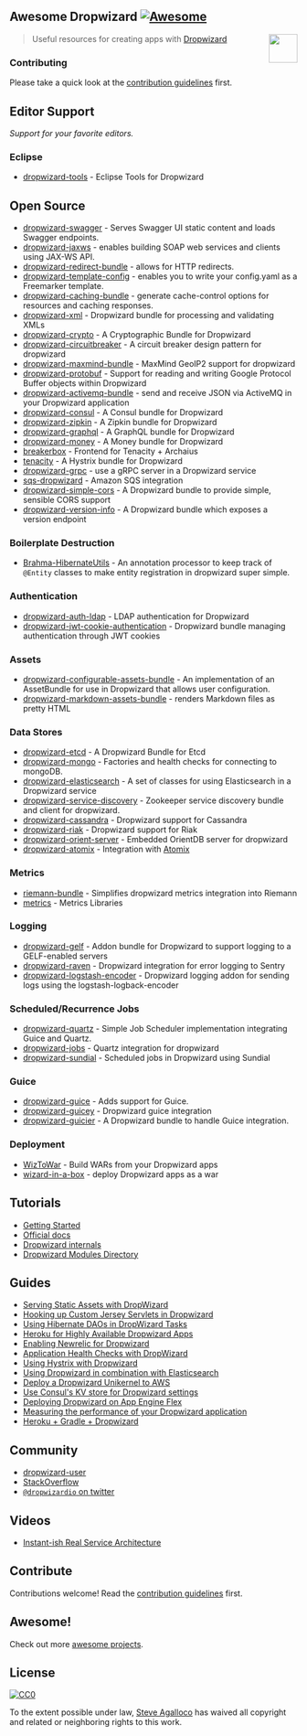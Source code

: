 ## Awesome Dropwizard [![Awesome](https://cdn.rawgit.com/sindresorhus/awesome/d7305f38d29fed78fa85652e3a63e154dd8e8829/media/badge.svg)][awesome]

[<img src="https://cdn.rawgit.com/stve/awesome-dropwizard/master/dropwizard-hat.png" align="right" width="50">][dropwizard]

[awesome]: https://github.com/sindresorhus/awesome
[dropwizard]: http://www.dropwizard.io

> Useful resources for creating apps with [Dropwizard](http://www.dropwizard.io)

### Contributing

Please take a quick look at the [contribution guidelines](https://github.com/stve/awesome-dropwizard/blob/master/CONTRIBUTING.md) first.

## Editor Support

*Support for your favorite editors.*

### Eclipse

* [dropwizard-tools](https://github.com/Tasktop/dropwizard-tools) - Eclipse Tools for Dropwizard

## Open Source

* [dropwizard-swagger](https://github.com/smoketurner/dropwizard-swagger) - Serves Swagger UI static content and loads Swagger endpoints.
* [dropwizard-jaxws](https://github.com/roskart/dropwizard-jaxws) - enables building SOAP web services and clients using JAX-WS API.
* [dropwizard-redirect-bundle](https://github.com/bazaarvoice/dropwizard-redirect-bundle) - allows for HTTP redirects.
* [dropwizard-template-config](https://github.com/tkrille/dropwizard-template-config) - enables you to write your config.yaml as a Freemarker template.
* [dropwizard-caching-bundle](https://github.com/bazaarvoice/dropwizard-caching-bundle) - generate cache-control options for resources and caching responses.
* [dropwizard-xml](https://github.com/yunspace/dropwizard-xml) - Dropwizard bundle for processing and validating XMLs
* [dropwizard-crypto](https://github.com/meltmedia/dropwizard-crypto) - A Cryptographic Bundle for Dropwizard
* [dropwizard-circuitbreaker](https://github.com/mtakaki/dropwizard-circuitbreaker) - A circuit breaker design pattern for dropwizard
* [dropwizard-maxmind-bundle](https://github.com/phaneesh/dropwizard-maxmind-bundle) - MaxMind GeoIP2 support for dropwizard
* [dropwizard-protobuf](https://github.com/dropwizard/dropwizard-protobuf) - Support for reading and writing Google Protocol Buffer objects within Dropwizard
* [dropwizard-activemq-bundle](https://github.com/mbknor/dropwizard-activemq-bundle) - send and receive JSON via ActiveMQ in your Dropwizard application
* [dropwizard-consul](https://github.com/smoketurner/dropwizard-consul) - A Consul bundle for Dropwizard
* [dropwizard-zipkin](https://github.com/smoketurner/dropwizard-zipkin) - A Zipkin bundle for Dropwizard
* [dropwizard-graphql](https://github.com/smoketurner/dropwizard-graphql) - A GraphQL bundle for Dropwizard
* [dropwizard-money](https://github.com/smoketurner/dropwizard-money) - A Money bundle for Dropwizard
* [breakerbox](https://github.com/yammer/breakerbox) - Frontend for Tenacity + Archaius
* [tenacity](https://github.com/yammer/tenacity) - A Hystrix bundle for Dropwizard
* [dropwizard-grpc](https://github.com/msteinhoff/dropwizard-grpc) - use a gRPC server in a Dropwizard service
* [sqs-dropwizard](https://github.com/bascan/aws-dropwizard) - Amazon SQS integration
* [dropwizard-simple-cors](https://github.com/ojacobson/dropwizard-simple-cors) - A Dropwizard bundle to provide simple, sensible CORS support
* [dropwizard-version-info](https://github.com/palantir/dropwizard-version-info) - A Dropwizard bundle which exposes a version endpoint

### Boilerplate Destruction
* [Brahma-HibernateUtils](https://github.com/gozefo/brahma-hibernateutils) - An annotation processor to keep track of ```@Entity``` classes to make entity registration in dropwizard super simple.

### Authentication

* [dropwizard-auth-ldap](https://github.com/yammer/dropwizard-auth-ldap) - LDAP authentication for Dropwizard
* [dropwizard-jwt-cookie-authentication](https://github.com/dhatim/dropwizard-jwt-cookie-authentication) - Dropwizard bundle managing authentication through JWT cookies

### Assets

* [dropwizard-configurable-assets-bundle](https://github.com/bazaarvoice/dropwizard-configurable-assets-bundle) - An implementation of an AssetBundle for use in Dropwizard that allows user configuration.
* [dropwizard-markdown-assets-bundle](https://github.com/rnorth/dropwizard-markdown-assets-bundle) - renders Markdown files as pretty HTML

### Data Stores

* [dropwizard-etcd](https://github.com/meltmedia/dropwizard-etcd) - A Dropwizard Bundle for Etcd
* [dropwizard-mongo](https://github.com/eeb/dropwizard-mongo) - Factories and health checks for connecting to mongoDB.
* [dropwizard-elasticsearch](https://github.com/dropwizard/dropwizard-elasticsearch) - A set of classes for using Elasticsearch in a Dropwizard service
* [dropwizard-service-discovery](https://github.com/santanusinha/dropwizard-service-discovery) - Zookeeper service discovery bundle and client for dropwizard.
* [dropwizard-cassandra](https://github.com/composable-systems/dropwizard-cassandra) - Dropwizard support for Cassandra
* [dropwizard-riak](https://github.com/smoketurner/dropwizard-riak) - Dropwizard support for Riak
* [dropwizard-orient-server](https://github.com/xvik/dropwizard-orient-server) - Embedded OrientDB server for dropwizard
* [dropwizard-atomix](https://github.com/smoketurner/dropwizard-atomix) - Integration with [Atomix](http://atomix.io/)

### Metrics

* [riemann-bundle](https://github.com/phaneesh/riemann-bundle) - Simplifies dropwizard metrics integration into Riemann
* [metrics](http://metrics.dropwizard.io/3.1.0/manual/third-party/) - Metrics Libraries

### Logging

* [dropwizard-gelf](https://github.com/gini/dropwizard-gelf) - Addon bundle for Dropwizard to support logging to a GELF-enabled servers
* [dropwizard-raven](https://github.com/tradier/dropwizard-raven) - Dropwizard integration for error logging to Sentry
* [dropwizard-logstash-encoder](https://github.com/Wikia/dropwizard-logstash-encoder) - Dropwizard logging addon for sending logs using the logstash-logback-encoder

### Scheduled/Recurrence Jobs

* [dropwizard-quartz](https://github.com/jaredstehler/dropwizard-quartz) - Simple Job Scheduler implementation integrating Guice and Quartz.
* [dropwizard-jobs](https://github.com/spinscale/dropwizard-jobs) - Quartz integration for dropwizard
* [dropwizard-sundial](https://github.com/timmolter/dropwizard-sundial) - Scheduled jobs in Dropwizard using Sundial

### Guice

* [dropwizard-guice](https://github.com/HubSpot/dropwizard-guice) - Adds support for Guice.
* [dropwizard-guicey](https://github.com/xvik/dropwizard-guicey) - Dropwizard guice integration
* [dropwizard-guicier](https://github.com/HubSpot/dropwizard-guicier) - A Dropwizard bundle to handle Guice integration.

### Deployment

* [WizToWar](https://github.com/twilio/wiztowar) - Build WARs from your Dropwizard apps
* [wizard-in-a-box](https://github.com/rvs-fluid-it/wizard-in-a-box) - deploy Dropwizard apps as a war

## Tutorials

* [Getting Started](http://www.dropwizard.io/0.9.2/docs/getting-started.html)
* [Official docs](http://www.dropwizard.io/0.9.2/docs/manual/index.html)
* [Dropwizard internals](http://www.dropwizard.io/0.9.2/docs/manual/internals.html)
* [Dropwizard Modules Directory](http://modules.dropwizard.io/)

## Guides

* [Serving Static Assets with DropWizard](https://spin.atomicobject.com/2014/10/11/serving-static-assets-with-dropwizard/)
* [Hooking up Custom Jersey Servlets in Dropwizard](https://spin.atomicobject.com/2015/03/30/jersey-servlets-dropwizard/)
* [Using Hibernate DAOs in DropWizard Tasks](https://spin.atomicobject.com/2015/02/03/dropwizard-hibernate-dao/)
* [Heroku for Highly Available Dropwizard Apps](http://techbytes.anuragkapur.com/2015/05/heroku-for-highly-available-dropwizard.html?m=1)
* [Enabling Newrelic for Dropwizard](http://kyleboon.org/blog/2013/09/23/newrelic-for-dropwizard/)
* [Application Health Checks with DropWizard](http://willhamill.com/2014/12/04/application-health-checks-with-dropwizard)
* [Using Hystrix with Dropwizard](http://christopher-batey.blogspot.com/2014/08/using-hystrix-with-dropwizard.html)
* [Using Dropwizard in combination with Elasticsearch](https://www.gridshore.nl/2014/05/15/using-dropwizard-combination-elasticsearch/)
* [Deploy a Dropwizard Unikernel to AWS](https://boxfuse.com/blog/dropwizard-aws.html)
* [Use Consul's KV store for Dropwizard settings](http://www.remmelt.com/post/use-consuls-kv-store-for-dropwizard-settings/)
* [Deploying Dropwizard on App Engine Flex](https://www.aytech.ca/blog/dropwizard-app-engine-flexible-env/)
* [Measuring the performance of your Dropwizard application](https://www.aytech.ca/blog/measuring-performance-dropwizard-application/)
* [Heroku + Gradle + Dropwizard](https://www.aytech.ca/blog/heroku-gradle-dropwizard/)

## Community

* [dropwizard-user](https://groups.google.com/forum/#!forum/dropwizard-user)
* [StackOverflow](https://stackoverflow.com/questions/tagged/dropwizard)
* [`@dropwizardio` on twitter](https://twitter.com/dropwizardio)

## Videos

* [Instant-ish Real Service Architecture](https://vimeo.com/37930578)

## Contribute

Contributions welcome! Read the [contribution guidelines](https://github.com/stve/awesome-dropwizard/blob/master/CONTRIBUTING.md) first.

## Awesome!

Check out more [awesome projects](https://github.com/sindresorhus/awesome).

## License

[![CC0](https://licensebuttons.net/p/zero/1.0/88x31.png)](https://creativecommons.org/publicdomain/zero/1.0/)

To the extent possible under law, [Steve Agalloco](https://beforeitwasround.com) has waived all copyright and related or neighboring rights to this work.